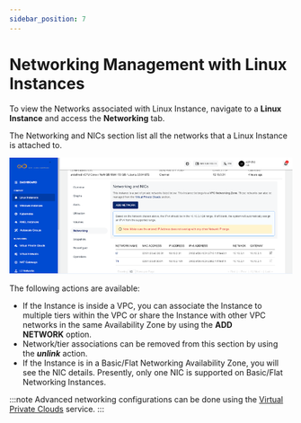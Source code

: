 ```yaml
---
sidebar_position: 7
---
```

# Networking Management with Linux Instances

To view the Networks associated with Linux Instance, navigate to a **Linux Instance** and access the **Networking** tab.

The Networking and NICs section list all the networks that a Linux Instance is attached to.

![Networking Management](img/NetworkingManagement.png)

The following actions are available:

- If the Instance is inside a VPC, you can associate the Instance to multiple tiers within the VPC or share the Instance with other VPC networks in the same Availability Zone by using the **ADD NETWORK** option.
- Network/tier associations can be removed from this section by using the **_unlink_** action.
- If the Instance is in a Basic/Flat Networking Availability Zone, you will see the NIC details. Presently, only one NIC is supported on Basic/Flat Networking Instances.

:::note
Advanced networking configurations can be done using the [Virtual Private Clouds](/docs/Networking/VirtualPrivateClouds/AboutVirtualPrivateClouds) service.
:::



